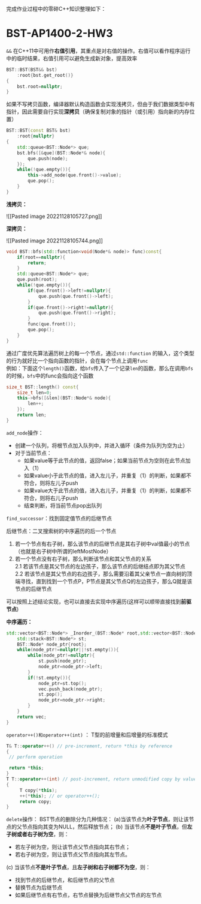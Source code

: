 完成作业过程中的零碎C++知识整理如下：

# BST-AP1400-2-HW3

`&&` 在C++11中可用作**右值引用**，其重点是对右值的操作。右值可以看作程序运行中的临时结果，右值引用可以避免生成新对象，提高效率

```cpp
BST::BST(BST&& bst)
    :root{bst.get_root()}
{   
    bst.root=nullptr;
}
```

如果不写拷贝函数，编译器默认构造函数会实现浅拷贝，但由于我们数据类型中有指针，因此需要自行实现**深拷贝**（确保复制对象的指针（或引用）指向新的内存位置）

```cpp
BST::BST(const BST& bst)
    :root{nullptr}
{
    std::queue<BST::Node*> que;
    bst.bfs([&que](BST::Node*& node){
        que.push(node);
    });
    while(!que.empty()){
        this->add_node(que.front()->value);
        que.pop();
    }
}   
```

**浅拷贝：**

![[Pasted image 20221128105727.png]]

**深拷贝：**

![[Pasted image 20221128105744.png]]


```cpp
void BST::bfs(std::function<void(Node*& node)> func)const{
    if(root==nullptr){
        return;
    }
    std::queue<BST::Node*> que;
    que.push(root);
    while(!que.empty()){
        if(que.front()->left!=nullptr){
            que.push(que.front()->left);
        }
        if(que.front()->right!=nullptr){
            que.push(que.front()->right);
        }
        func(que.front());
        que.pop();
    }
}   
```

通过广度优先算法遍历树上的每一个节点，通过`std::function` 的输入，这个类型的行为就好比一个指向函数的指针，会在每个节点上调用`func`  
例如：下面这个`length()`函数，给`bfs`传入了一个记录`len`的函数，那么在调用`bfs`的时候，`bfs`中的func会指向这个函数

```cpp
size_t BST::length() const{
    size_t len=0;
    this->bfs([&len](BST::Node*& node){
        len++;
    });
    return len;
}
```

`add_node`操作：
- 创建一个队列，将根节点加入队列中，并进入循环（条件为队列为空为止）
- 对于当前节点：
	- 如果value等于此节点的值，返回false；如果当前节点为空则在此节点加入（1）
	- 如果value小于此节点的值，进入左儿子，并重复（1）的判断，如果都不符合，则将左儿子push
	- 如果value大于此节点的值，进入右儿子，并重复（1）的判断，如果都不符合，则将右儿子push
	- 结束判断，将当前节点pop出队列


`find_successor`：找到固定值节点的后继节点

后继节点：二叉搜索树的中序遍历的后一个节点

1.  若一个节点有右子树，那么该节点的后继节点是其右子树中val值最小的节点（也就是右子树中所谓的leftMostNode）
2.  若一个节点没有右子树，那么判断该节点和其父节点的关系   
    2.1 若该节点是其父节点的左边孩子，那么该节点的后继结点即为其父节点   
    2.2 若该节点是其父节点的右边孩子，那么需要沿着其父亲节点一直向树的顶端寻找，直到找到一个节点P，P节点是其父节点Q的左边孩子，那么Q就是该节点的后继节点

可以按照上述结论实现，也可以直接去实现中序遍历(这样可以顺带直接找到**前驱节点**)

**中序遍历：**
```cpp
std::vector<BST::Node*> _Inorder_(BST::Node* root,std::vector<BST::Node*> vec){
    std::stack<BST::Node*> st;
    BST::Node* node_ptr{root};
    while(node_ptr!=nullptr||!st.empty()){
        while(node_ptr!=nullptr){
            st.push(node_ptr);
            node_ptr=node_ptr->left;
        }
        if(!st.empty()){
            node_ptr=st.top();
            vec.push_back(node_ptr);
            st.pop();
            node_ptr=node_ptr->right;
        }
    }
    return vec;
}
```

`operator++()和operator++(int)` ： T型的前增量和后增量的标准模式
```cpp
T& T::operator++() // pre-increment, return *this by reference
{
 // perform operation

 return *this;
}
T T::operator++(int) // post-increment, return unmodified copy by value
{
     T copy(*this);
     ++(*this); // or operator++();
     return copy;
}
```

`delete`操作：
BST节点的删除分为几种情况：
(a)当该节点为**叶子节点**，则让该节点的父节点指向其变为NULL，然后释放节点；
(b) 当该节点**不是叶子节点**，但**左子树或者右子树为空**，则：
- 若左子树为空，则让该节点父节点指向其右节点；
- 若右子树为空，则让该节点父节点指向其左节点。

(c)  当该节点**不是叶子节点**，且**左子树和右子树都不为空**，则：
 - 找到节点的后继节点，和后继节点的父节点
 - 替换节点为后继节点
 - 如果后继节点有右节点，右节点替换为后继节点父节点的左节点


